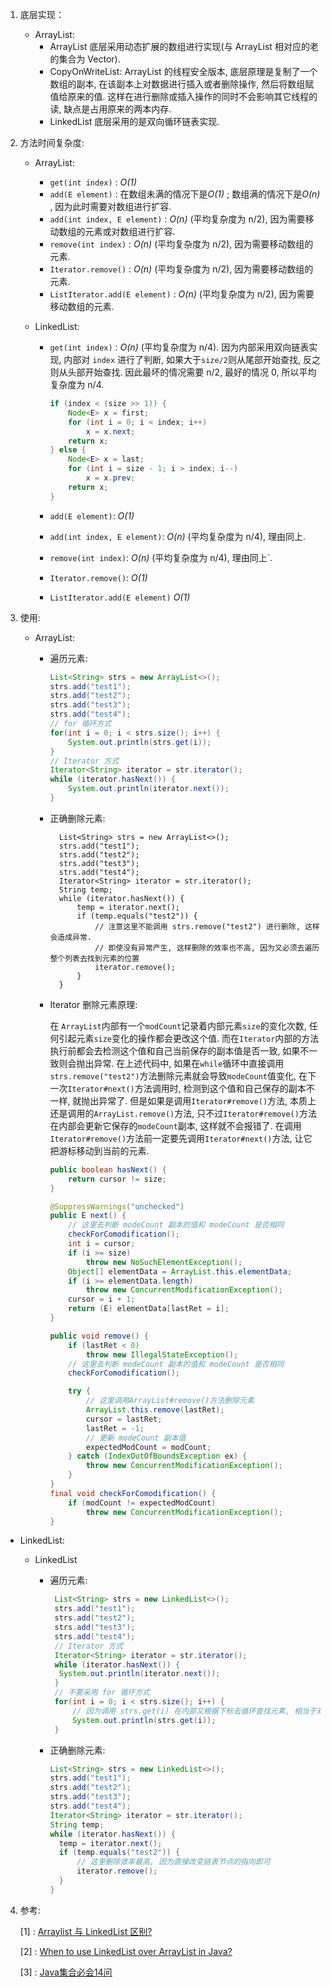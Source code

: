 1. 底层实现：

    - ArrayList:
        - ArrayList 底层采用动态扩展的数组进行实现(与 ArrayList 相对应的老的集合为 Vector).
        - CopyOnWriteList: ArrayList 的线程安全版本, 底层原理是复制了一个数组的副本, 在该副本上对数据进行插入或者删除操作, 然后将数组赋值给原来的值. 这样在进行删除或插入操作的同时不会影响其它线程的读, 缺点是占用原来的两本内存.
        - LinkedList 底层采用的是双向循环链表实现.

2. 方法时间复杂度:

    - ArrayList:

        - `get(int index)` : *O(1)* 
        - `add(E element)` : 在数组未满的情况下是*O(1)* ; 数组满的情况下是*O(n)* , 因为此时需要对数组进行扩容.
        - `add(int index, E element)` : *O(n)* (平均复杂度为 n/2), 因为需要移动数组的元素或对数组进行扩容.
        - `remove(int index)` : *O(n)* (平均复杂度为 n/2), 因为需要移动数组的元素.
        - `Iterator.remove()` : *O(n)* (平均复杂度为 n/2), 因为需要移动数组的元素.
        - `ListIterator.add(E element)` : *O(n)* (平均复杂度为 n/2), 因为需要移动数组的元素.

    - LinkedList:

        - `get(int index)` : *O(n)* (平均复杂度为 n/4).  因为内部采用双向链表实现, 内部对 `index` 进行了判断, 如果大于`size/2`则从尾部开始查找, 反之则从头部开始查找. 因此最坏的情况需要 n/2, 最好的情况 0, 所以平均复杂度为 n/4.

            ```java
            if (index < (size >> 1)) {
                Node<E> x = first;
                for (int i = 0; i < index; i++)
                    x = x.next;
                return x;
            } else {
                Node<E> x = last;
                for (int i = size - 1; i > index; i--)
                    x = x.prev;
                return x;
            }
            ```

        - `add(E element)`: *O(1)* 

        - `add(int index, E element)`: *O(n)* (平均复杂度为 n/4), 理由同上.

        - `remove(int index)`: *O(n)* (平均复杂度为 n/4), 理由同上`.

        - `Iterator.remove()`: *O(1)*

        - `ListIterator.add(E element)` *O(1)* 

3. 使用:

    * ArrayList: 

        * 遍历元素:

            ```java
            List<String> strs = new ArrayList<>();
            strs.add("test1");
            strs.add("test2");
            strs.add("test3");
            strs.add("test4");
            // for 循环方式
            for(int i = 0; i < strs.size(); i++) {
                System.out.println(strs.get(i));
            }
            // Iterator 方式
            Iterator<String> iterator = str.iterator();
            while (iterator.hasNext()) {
                System.out.println(iterator.next());
            }
            ```

        

        * 正确删除元素:

                List<String> strs = new ArrayList<>();
                strs.add("test1");
                strs.add("test2");
                strs.add("test3");
                strs.add("test4");
                Iterator<String> iterator = str.iterator();
                String temp;
                while (iterator.hasNext()) {
                    temp = iterator.next();
                    if (temp.equals("test2")) {
                        // 注意这里不能调用 strs.remove("test2") 进行删除, 这样会造成异常. 
                        // 即使没有异常产生, 这样删除的效率也不高, 因为又必须去遍历整个列表去找到元素的位置
                        iterator.remove();
                    }
                }

        * Iterator 删除元素原理: 

            在 `ArrayList`内部有一个`modCount`记录着内部元素`size`的变化次数, 任何引起元素`size`变化的操作都会更改这个值. 而在`Iterator`内部的方法执行前都会去检测这个值和自己当前保存的副本值是否一致, 如果不一致则会抛出异常. 在上述代码中, 如果在`while`循环中直接调用`strs.remove("test2")`方法删除元素就会导致`modeCount`值变化,  在下一次`Iterator#next()`方法调用时, 检测到这个值和自己保存的副本不一样, 就抛出异常了. 但是如果是调用`Iterator#remove()`方法, 本质上还是调用的`ArrayList.remove()`方法, 只不过`Iterator#remove()`方法在内部会更新它保存的`modeCount`副本, 这样就不会报错了. 在调用`Iterator#remove()`方法前一定要先调用`Iterator#next()`方法, 让它把游标移动到当前的元素.

            ```java
            public boolean hasNext() {
                return cursor != size;
            }
            
            @SuppressWarnings("unchecked")
            public E next() {
                // 这里去判断 modeCount 副本的值和 modeCount 是否相同
                checkForComodification();
                int i = cursor;
                if (i >= size)
                    throw new NoSuchElementException();
                Object[] elementData = ArrayList.this.elementData;
                if (i >= elementData.length)
                    throw new ConcurrentModificationException();
                cursor = i + 1;
                return (E) elementData[lastRet = i];
            }
            
            public void remove() {
                if (lastRet < 0)
                    throw new IllegalStateException();
                // 这里去判断 modeCount 副本的值和 modeCount 是否相同
                checkForComodification();
            
                try {
                    // 这里调用ArrayList#remove()方法删除元素
                    ArrayList.this.remove(lastRet);
                    cursor = lastRet;
                    lastRet = -1;
                    // 更新 modeCount 副本值
                    expectedModCount = modCount;
                } catch (IndexOutOfBoundsException ex) {
                    throw new ConcurrentModificationException();
                }
            }
            final void checkForComodification() {
                if (modCount != expectedModCount)
                    throw new ConcurrentModificationException();
            }
            ```

* LinkedList:

  * LinkedList

    * 遍历元素:

      ```java
       List<String> strs = new LinkedList<>();
       strs.add("test1");
       strs.add("test2");
       strs.add("test3");
       strs.add("test4");
       // Iterator 方式
       Iterator<String> iterator = str.iterator();
       while (iterator.hasNext()) {
       	System.out.println(iterator.next());
       }
       // 不要采用 for 循环方式
       for(int i = 0; i < strs.size(); i++) {
           // 因为调用 strs.get(i) 在内部又根据下标去循环查找元素, 相当于双重循环了
           System.out.println(strs.get(i));
       }
      ```

    - 正确删除元素:

      ```java
      List<String> strs = new LinkedList<>();
      strs.add("test1");
      strs.add("test2");
      strs.add("test3");
      strs.add("test4");
      Iterator<String> iterator = str.iterator();
      String temp;
      while (iterator.hasNext()) {
      	temp = iterator.next();
      	if (temp.equals("test2")) {
          	// 这里删除效率最高, 因为直接改变链表节点的指向即可
          	iterator.remove();
      	}
      }
      ```

4. 参考:

    [1] : [Arraylist 与 LinkedList 区别?](https://github.com/Snailclimb/JavaGuide/blob/master/docs/java/collection/Java%E9%9B%86%E5%90%88%E6%A1%86%E6%9E%B6%E5%B8%B8%E8%A7%81%E9%9D%A2%E8%AF%95%E9%A2%98.md#arraylist-%E4%B8%8E-linkedlist-%E5%8C%BA%E5%88%AB)

    [2] : [When to use LinkedList over ArrayList in Java?](https://stackoverflow.com/questions/322715/when-to-use-linkedlist-over-arraylist-in-java)

    [3] : [Java集合必会14问](<https://zhuanlan.zhihu.com/p/40760616>)

    

